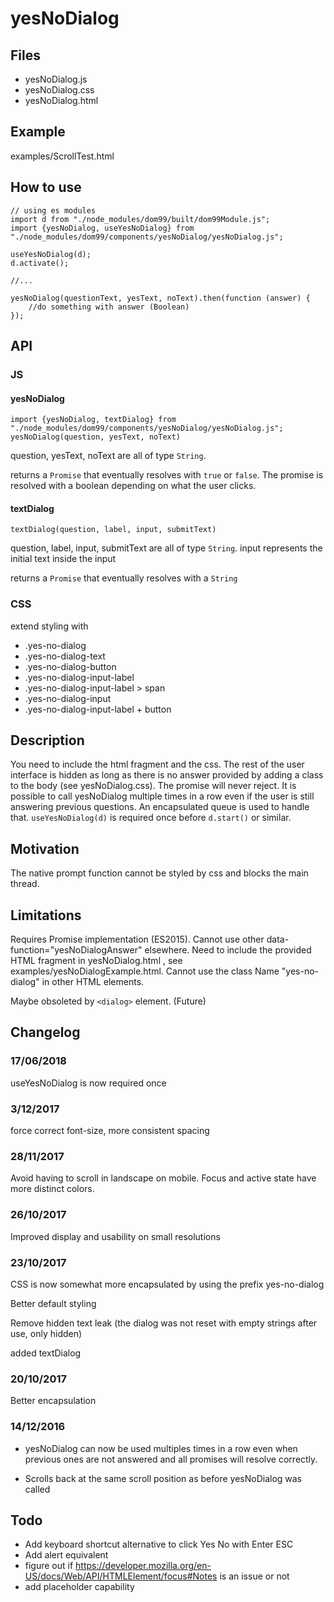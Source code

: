 # yesNoDialog

## Files

* yesNoDialog.js
* yesNoDialog.css
* yesNoDialog.html

## Example

examples/ScrollTest.html

## How to use

    // using es modules
    import d from "./node_modules/dom99/built/dom99Module.js";
    import {yesNoDialog, useYesNoDialog} from "./node_modules/dom99/components/yesNoDialog/yesNoDialog.js";
	
	useYesNoDialog(d);
    d.activate();
    
    //...
    
    yesNoDialog(questionText, yesText, noText).then(function (answer) {
        //do something with answer (Boolean)
    });
    
## API

### JS

#### yesNoDialog

    import {yesNoDialog, textDialog} from "./node_modules/dom99/components/yesNoDialog/yesNoDialog.js";
    yesNoDialog(question, yesText, noText)


question, yesText, noText are all of type `String`.

returns a `Promise` that eventually resolves with `true` or `false`.
The promise is resolved with a boolean depending on what the user clicks.


#### textDialog

    textDialog(question, label, input, submitText)


question, label, input, submitText are all of type `String`. input represents the initial text inside the input

returns a `Promise` that eventually resolves with a `String`

### CSS

extend styling with

 * .yes-no-dialog
 * .yes-no-dialog-text 
 * .yes-no-dialog-button
 * .yes-no-dialog-input-label
 * .yes-no-dialog-input-label > span
 * .yes-no-dialog-input
 * .yes-no-dialog-input-label + button
    
## Description

You need to include the html fragment and the css. 
The rest of the user interface is hidden as long as there is no answer provided by adding a class to the body (see yesNoDialog.css). 
The promise will never reject.
It is possible to call yesNoDialog multiple times in a row even if the user is still answering previous questions.
An encapsulated queue is used to handle that. `useYesNoDialog(d)` is required once before `d.start()` or similar.

## Motivation

The native prompt function cannot be styled by css and blocks the main thread.

## Limitations

Requires Promise implementation (ES2015). Cannot use other data-function="yesNoDialogAnswer" elsewhere. 
Need to include the provided HTML fragment in yesNoDialog.html , see examples/yesNoDialogExample.html.
Cannot use the class Name "yes-no-dialog" in other HTML elements.

Maybe obsoleted by `<dialog>` element. (Future)

## Changelog

###  17/06/2018

useYesNoDialog is now required once

### 3/12/2017

force correct font-size, more consistent spacing

### 28/11/2017

Avoid having to scroll in landscape on mobile. Focus and active state have more distinct colors.

### 26/10/2017

Improved display and usability on small resolutions

### 23/10/2017

CSS is now somewhat more encapsulated by using the prefix yes-no-dialog

Better default styling

Remove hidden text leak (the dialog was not reset with empty strings after use, only hidden)

added textDialog

### 20/10/2017

Better encapsulation

### 14/12/2016


 * yesNoDialog can now be used multiples times in a row even when previous ones are not answered and all promises will resolve correctly.
 
 * Scrolls back at the same scroll position as before yesNoDialog was called 


## Todo

 * Add keyboard shortcut alternative to click Yes No with Enter ESC 
 * Add alert equivalent
 * figure out if https://developer.mozilla.org/en-US/docs/Web/API/HTMLElement/focus#Notes is an issue or not
 * add placeholder capability